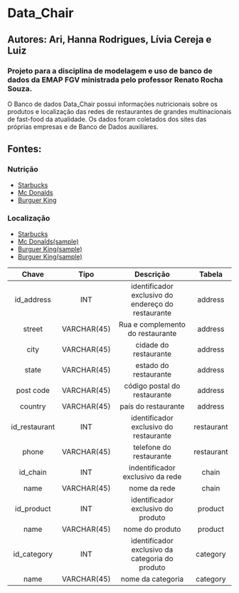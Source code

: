 # Data_Chair

## Autores: Ari, Hanna Rodrigues, Lívia Cereja e Luiz

### Projeto para a disciplina de modelagem e uso de banco de dados da EMAP FGV ministrada pelo professor Renato Rocha Souza.

O Banco de dados Data_Chair possui informações nutricionais sobre os produtos e localização das redes de restaurantes de grandes multinacionais de fast-food da atualidade. Os dados foram coletados dos sites das próprias empresas e de Banco de Dados auxiliares.

## Fontes:
### Nutrição 

- [Starbucks](https://www.starbucks.co.uk/quick-links%2Fnutrition-info)
- [Mc Donalds](https://www.kaggle.com/mcdonalds/nutrition-facts)
- [Burguer King](http://bk-latam-prod.s3.amazonaws.com/sites/burgerking.com.br/files/documents/F171_AF_TABELA_NUTRICIONAL_C4_42X29_7_1407.pdf)

### Localização

- [Starbucks](https://www.kaggle.com/starbucks/store-locations)
- [Mc Donalds(sample)](https://data-lists.com/mcdonalds/)
- [Burguer King(sample)](https://www.aggdata.com/aggdata/complete-list-burger-king-locations)
- [Burguer King(sample)](https://www.scrapehero.com/store/product/burger-king-store-locations-in-the-usa/)

|     Chave     |     Tipo    |                      Descrição                     |   Tabela   |
|:-------------:|:-----------:|:--------------------------------------------------:|:----------:|
|   id_address  |     INT     | identificador exclusivo do endereço do restaurante |   address  |
|     street    | VARCHAR(45) |          Rua e complemento do restaurante          |   address  |
|      city     | VARCHAR(45) |                cidade do restaurante               |   address  |
|     state     | VARCHAR(45) |                estado do restaurante               |   address  |
|   post code   | VARCHAR(45) |            código postal do restaurante            |   address  |
|    country    | VARCHAR(45) |                 país do restaurante                |   address  |
| id_restaurant |     INT     |       identificador exclusivo do restaurante       | restaurant |
|     phone     | VARCHAR(45) |               telefone do restaurante              | restaurant |
|    id_chain   |     INT     |          indentificador exclusivo da rede          |    chain   |
|      name     | VARCHAR(45) |                    nome da rede                    |    chain   |
|   id_product  |     INT     |         identificador exclusivo do produto         |   product  |
|      name     | VARCHAR(45) |                   nome do produto                  |   product  |
|  id_category  |     INT     |   identificador exclusivo da categoria do produto  |  category  |
|      name     | VARCHAR(45) |                  nome da categoria                 |  category  |
